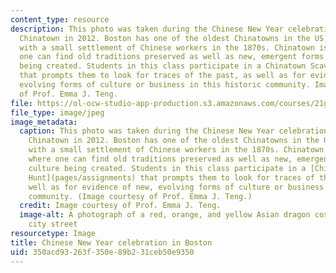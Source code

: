 ```yaml
---
content_type: resource
description: This photo was taken during the Chinese New Year celebration in Boston
  Chinatown in 2012. Boston has one of the oldest Chinatowns in the US, originating
  with a small settlement of Chinese workers in the 1870s. Chinatown is a place where
  one can find old traditions preserved as well as new, emergent forms of culture
  being created. Students in this class participate in a Chinatown Scavenger Hunt
  that prompts them to look for traces of the past, as well as for evidence of new,
  evolving forms of culture or business in this historic community. Image courtesy
  of Prof. Emma J. Teng.
file: https://ol-ocw-studio-app-production.s3.amazonaws.com/courses/21g-043j-introduction-to-asian-american-studies-literature-culture-and-historical-experience-fall-2013/350acd93263f350e89b231ceb50e9350_21g-043jf13.jpg
file_type: image/jpeg
image_metadata:
  caption: This photo was taken during the Chinese New Year celebration in Boston
    Chinatown in 2012. Boston has one of the oldest Chinatowns in the US, originating
    with a small settlement of Chinese workers in the 1870s. Chinatown is a place
    where one can find old traditions preserved as well as new, emergent forms of
    culture being created. Students in this class participate in a [Chinatown Scavenger
    Hunt](pages/assignments) that prompts them to look for traces of the past, as
    well as for evidence of new, evolving forms of culture or business in this historic
    community. (Image courtesy of Prof. Emma J. Teng.)
  credit: Image courtesy of Prof. Emma J. Teng.
  image-alt: A photograph of a red, orange, and yellow Asian dragon costume on a snowy
    city street
resourcetype: Image
title: Chinese New Year celebration in Boston
uid: 350acd93-263f-350e-89b2-31ceb50e9350
---
```

